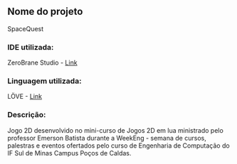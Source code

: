 
## Nome do projeto
 SpaceQuest

### IDE utilizada:
 ZeroBrane Studio - [Link](https://studio.zerobrane.com/)

### Linguagem utilizada:
 LÖVE - [Link](https://love2d.org/)

### Descrição:

Jogo 2D desenvolvido no mini-curso de Jogos 2D em lua ministrado pelo professor Emerson Batista durante a WeekEng - semana de cursos, palestras e eventos ofertados pelo curso de Engenharia de Computação do IF Sul de Minas Campus Poços de Caldas.
